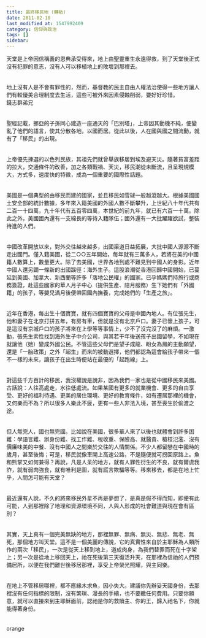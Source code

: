 ```yaml
---
title: 最終移民地 (轉貼)
date: 2011-02-10
last_modified_at: 1547992409
category: 信仰與政治
tags: []
sidebar: 
---
```


<p>天堂是上帝因信稱義的恩典承受得來，地上由聖靈重生永遠得救，到了天堂後正式沒有犯罪的意志，沒有人可以移植地上的敗壞到那裡去。<br/><br/><br/>地上沒有人是不會有罪性的，然而，基督教的民主自由人權法治使得一些地方讓人們有較優美合理制度去生活，這些可被外來因素侵蝕削弱，要好好珍惜。<br/><!--more-->錢志群弟兄<br/><br/><br/>聖經記載，挪亞的子孫同心建造一座通天的「巴別塔」，上帝因其動機不純，便變亂了他們的語言，使其分散各地，以國而居。從此以後，人在國與國之間流動，就有了「移民」的出現。 <br/><br/><br/>上帝優先揀選的以色列民族，其祖先們就曾舉族移居到埃及避天災。隨著貧富差距的拉大，交通條件的改善，加之各類戰禍、天災，移民潮從未斷流，且呈現規模大，方式多，速度快的特徵，成為一個重要的國際性話題。 <br/><br/><br/>美國是一個典型的由移民而建的國家，並且移民如雪球一般越滾越大。根據美國國土安全部的統計數據，多年來入籍美國的外國人數不斷攀升，上世紀八十年代共有二百一十四萬，九十年代有五百零四萬，本世紀的前九年，就已有六百一十萬。除此之外，美國國內還有一支綿長的等待入籍隊伍；國外還有一大批躍躍欲試，整裝待進的人們。 <br/><br/><br/>中國改革開放以來，對外交往越來越多，出國渠道日益拓展，大批中國人源源不斷走出國門。僅入籍美國，從二○○五年開始，每年就有三萬多人，若將在美的中國籍人數算上，數量更大。除了去美國，世界各地到處不難見到中國人的身影。近年中國人還另闢一條新的出國蹊徑：海外生子。這股浪潮從香港回歸中國開始，已蔓延到美國、加拿大、新西蘭等許多「落地公民權」的國家。已孕媽媽們持旅行或商務簽證，赴這些國家的華人月子中心（提供生產、陪月服務）生下她們有「外國籍」的孩子，等嬰兒滿月後便帶回國內撫養，完成她們的「生產之旅」。 <br/><br/><br/>近年在香港，每出生十個寶寶，就有四個寶寶的父母是中國內地人。有位張先生，他和妻子在北京打拼五年，有房有車，但就是沒有北京戶口。妻子已懷上孩子，可是這沒有京城戶口的孩子將來在上學等等事情上，少不了沒完沒了的麻煩。一激動，張先生索性找到海外生子中介公司，與其若干年後送孩子出國留學，不如現在就讓他（她）變成外國公民。不管這些父母們是望子成龍、盼女為鳳的主動願望，還是「一胎政策」之外「超生」而來的被動選擇，他們都認為這會給孩子帶來一個不一樣的未來，讓孩子在出生時便站在最優的「起跑線」上。 <br/><br/><br/>對這些千方百計的移民，我沒權說是說非，因為我們一家也是從中國移民來美國。古話說：人往高處走，水往低處流。如果某國有更多的就業機會、更多的自由享受、更好的福利待遇、更美的居住環境、更好的教育條件，如有遷居那裡的機會，又何樂而不為？所以很多人樂此不疲，更有一些人非法入境，甚至喪生於偷渡之途。 <br/><br/><br/>但人無完人，國也無完國。比如說在美國，很多華人來了以後也就體會到許多困難：學語言難、辦身份難、找工作難、稅收重、保險高、就醫貴、槍枝氾濫、沒有價廉味美的中餐、沒有中國人之間樂於交往的人情關係。不少人都留戀在中國時的歲月，甚至後悔；可是，移民就像車開上高速公路，不是隨便就可拐回原路上。魚和熊掌又如何兼得？再說，凡是人呆的地方，就有人罪性衍生的不良，就有爾虞我詐，就有弱肉強食，就有唯利是圖，就有謊言欺騙等等。移來移去，都是在地上忙乎，人間怎可能有天堂？ <br/><br/><br/>最近還有人說，不久的將來移民外星不再是夢想了，是真是假不得而知，即便有此可能，人到那裡除了地理和資源環境不同，人與人形成的社會難道與現在會有區別？ <br/><br/><br/>其實，天上真有一個完美無缺的地方，那裡無罪、無病、無災、無悲、無老、無死，那個地方叫天堂。這不是一個美麗的傳說，它的真實性來自於主耶穌為人類所作的兩次「移民」，一次是從天上移到地上，道成肉身，為我們替罪而死在十字架上；另一次是從地上移回天上，祂在死後第三天復活升天，在那裡為信祂的人們預備居所，以便在我們離世後移居那裡，享受上帝榮光照耀，與主同樂。 <br/><br/><br/>在地上不管移居哪裡，都不應緣木求魚，因小失大。建議你先辦妥天國身份，去那裡沒有任何指標的限制，沒有繁瑣、漫長的手續，也不要繳任何費用。只要你願意，就可以直接來到主耶穌面前，認祂是你的救贖主、你的王，歸入祂名下，你就能得著身份。<br/><br/><br/>orange</p>